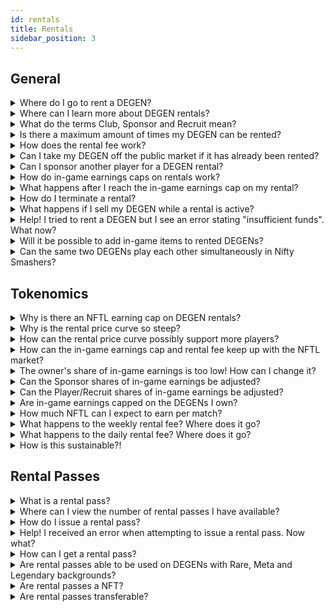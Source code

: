 ```yaml
---
id: rentals
title: Rentals
sidebar_position: 3
---
```


## General

<details><summary>Where do I go to rent a DEGEN?</summary><br/>

Open www.niftyleague.com and tap the <code>Launch App</code> button in the header, which will open www.niftyleague.com. From here, you may choose to connect your crypto wallet, browse DEGEN rentals, and view our games. If your crypto wallet holds a DEGEN you own or with an active rental, you will be able to launch our game, Nifty Smashers, and start playing.

</details>

<details><summary>Where can I learn more about DEGEN rentals?</summary><br/>

Read more about our plans for DEGEN rentals [here](/docs/guides/rentals/rental-overview). Stay in the loop regarding rental, gameplay and community updates by joining [our Discord server](https://discord.com/invite/niftyleague) and following us on [Twitter](https://twitter.com/NiftyLeague). 

</details>

<details><summary>What do the terms Club, Sponsor and Recruit mean?</summary><br/>

We use the term **Club** to refer to a group of players. In web3/P&E/NFT gaming, these are typically referred to as Guilds. Furthermore, **Clubs** will be core to the Nifty ecosystem, with in-game social features where DEGENs can proudly represent their **Clubs** on their profile and within the game.
  
We use the term **Sponsor** to refer to a **Club** (or any other DEGEN owner) who has paid for a DEGEN rental on behalf of a player. In web3/P&E/NFT gaming, **Sponsors** are typically Guilds, but at Nifty Leauge, owning your NFT means your can rent it out to any player you wish! 

We use the term **Recruit** to refer to a player and member of the community who is sponsored by a **Club** or DEGEN owner.  

</details>

<details><summary>Is there a maximum amount of times my DEGEN can be rented?</summary><br/>

No, but the rental fee increases with each subsequent rental.

</details>

<details><summary>How does the rental fee work?</summary><br/>
  
You can initiate a rental by paying the initial rental fee, which covers the cost of the rental for **one week**. After the first week, the rental switches to **daily**. The daily rental fee will automatically deduct from your <code>Game & Rental Balance</code> until either the rental is terminated or the DEGEN is no longer available for rent.

View your <code>Game & Rental Balance</code> by opening our [app](https://www.app.niftyleague.com), clicking <code>My Dashboard</code> in the side navigation, then <code>[Overview](https://app.niftyleague.com/dashboard)</code>, which opens your dashboard where <code>Game & Rental Balance</code> is visible.

</details>

<details><summary>Can I take my DEGEN off the public market if it has already been rented?</summary><br/>

Yes! Any existing rentals active on your DEGEN will be terminated at the **end** of the ongoing rental period. You can disable your DEGEN by opening our [app](https://www.app.niftyleague.com), clicking <code>My Dashboard</code>, <code>Overview</code>, and <code>Disable Rentals</code> under the DEGEN's image. After all active rentals have expired, your DEGEN will no longer be available to rent by the public. **Please note that re-activating a DEGEN rental costs 1,000 NFTL.**

</details>

<details><summary>Can I sponsor another player for a DEGEN rental?</summary><br/>

If a DEGEN is available on the market to the public, anyone can sponsor a DEGEN rental for another player/Recruit. If a DEGEN is disabled from the public market, only the DEGEN owner can sponsor another player/Recruit's rental.

</details>

<details><summary>How do in-game earnings caps on rentals work?</summary><br/>

A rental is initiated with a weekly in-game earnings cap that applies to the first week’s earnings until the rental switches to daily, at which point the in-game earnings cap will be incremented daily with each rental fee charge.

</details>

<details><summary>What happens after I reach the in-game earnings cap on my rental?</summary><br/>

You can still play, however you won’t earn NFTL until a new rental period is activated. For intance, if you hit the in-game earnings cap on your initial weekly rental, the cap will be reset once your week-long rental expires and your DEGEN moves to a daily rental. 

Hit your cap and can't wait to earn more NFTL? You can initiate a rental on another DEGEN at any time! Players are not limited to any number of active rentals. Test gameplay with another tribe to discover your favorite.

</details>

<details><summary>How do I terminate a rental?</summary><br/>

As a Recruit/Player, you can terminate an active rental at any time. The rental will stay active until the end of the period for which it’s been paid. You will not be issued a NFTL refund for a rental that is terminated prior to last day of the rental period.
  
As an Owner/Sponsor, you can terminate an active rental issued to your Recruit/Player at any time. The rental will stay active until the end of the period for which it’s been paid but will not renew for subsequent rental periods. You will not be issued a NFTL refund for a rental that is terminated prior to last day of the rental period.
  
All rentals (regardless of if you are a Recruit/Player or Owner/Sponsor) can be terminated by navigating to the [app](https://www.app.niftyleague.com), where you will click <code>My Dashboard</code>, then <code>Rentals</code>. Hover over the row with the rental you wish to terminate and scroll to right until the <code>Terminate</code> button is visible. Click <code>Terminate</code>. A success notification will trigger once your rental is terminated.  

</details>

<details><summary>What happens if I sell my DEGEN while a rental is active?</summary><br/>

The active rental is not disrupted, and the renter can continues to play/use your DEGEN as usual, however, all owner income from the rental goes to the new owner starting the moment the DEGEN leaves your wallet.

</details>

<details><summary>Help! I tried to rent a DEGEN but I see an error stating "insufficient funds". What now?</summary><br/>
  
Rental costs are deducted from your <code>Game & Rental Balance</code>. If you have a balance of NFTL available in <code>Daily NFTL Accrued</code>, you can click <code>Claim</code> and follow the prompts via your crypto wallet, which will move the balance from <code>Daily NFTL Accured</code> to your <code>Game & Rental Balance</code>. which will allow you to activate a Rental (assuming you claimed enough NFTL to cover the rental).
  
</details>

<details><summary>Will it be possible to add in-game items to rented DEGENs?</summary><br/>

Yes, once the items marketplace is live! This includes items acquired through comic burning as well.

</details>

<details><summary>Can the same two DEGENs play each other simultaneously in Nifty Smashers?</summary><br/>
  
Yes! Crazy, right.
  
</details>

## Tokenomics

<details><summary>Why is there an NFTL earning cap on DEGEN rentals?</summary><br/>

Having a cap on our emissions helps our ecosystem in maintaining a more sustainable and stable emission level, which is desirable to both token holders and players.

</details>

<details><summary>Why is the rental price curve so steep?</summary><br/>

We have set the curve based on player-base size, which will be readjusted dynamically as the player-base grows. The curve helps ensure the rental spread is fair across all background multipliers.
  
</details>

<details><summary>How can the rental price curve possibly support more players?</summary><br/>

The curve will start out steeper to create a fair spread across all DEGENs while supporting more renting activity on DEGENs with higher multipliers.

</details>

<details><summary>How can the in-game earnings cap and rental fee keep up with the NFTL market?</summary><br/>

Earning rates, rentals price and the rental cap will be closely monitored and periodically adjusted based on the needs of the community.

</details>

<details><summary>The owner's share of in-game earnings is too low! How can I change it?</summary><br/>

The first version of the rental system will set the Owner’s share to 10%. The second version of the rental system will include a feature allowing Owners to customize the share of in-game earnings they wish to keep, which could range anywhere from 0% to 100%. Please note, if the Owner is also the Sponsor (for example, the Owner is sponoring a Recruit by issuing them a Rental Pass or purchasing a rental on a Reruit's behalf), their share of in-game earnings is 60%.

</details>

<details><summary>Can the Sponsor shares of in-game earnings be adjusted?</summary><br/>

The first version of the rental system will set the Sponsor’s share to 50%. The second version of the rental system will include a feature allowing Sponsors to customize the share of in-game earnings they wish to keep. The Sponsor will be able to set the % split with the remainder of earnings left after the Owner’s share is removed.  

For example, if the Owner set their in-game earnings share to 20%, the Sponsor could choose to keep e.g. 80%, leaving the Player/Recruit 0%, or e.g. 10%, leaving the Player/Recruit 70%.  
  
</details>

<details><summary>Can the Player/Recruit shares of in-game earnings be adjusted?</summary><br/>

The first version of the rental system will set the Player (Recruit if sponsored) share to 40%. The second version of the rental system will include a feature allowing Owners and Sponsors to customize the share of in-game earnings they wish to keep. This means, the Player/Recruit’s share is the remaining in-game earnings share not taken by the Owner and Sponsor.

</details>

<details><summary>Are in-game earnings capped on the DEGENs I own?</summary><br/>
  
Yes, all DEGENs have their weekly earnings capped based on their multiplier. This ensures that our most active players are spreading the love (and NFTL) to other DEGENs as well!
  
</details>

<details><summary>How much NFTL can I expect to earn per match?</summary><br/>

It will depend on your skill level, but you will be rewarded for every play you make in Nifty Smashers.  Each kill, hit, ability hit, round win, or match win will reward you with points, which translate into NFTL rewards after the match. Remember that you can also lose points for unassisted deaths!

</details>

<details><summary>What happens to the weekly rental fee? Where does it go?</summary><br/>

45% of the fee is given to the Owner.  
5% of the fee is given to Nifty League (initially the Corporation, later the DAO). 
50% of the fee is burned (removed from the ecosystem). 

</details>

<details><summary>What happens to the daily rental fee? Where does it go?</summary><br/>

10% of the fee is given to the Owner. 
10% of the fee is given to Nifty League (initially the Corporation, later the DAO). 
80% of the fee is burned (removed from the ecosystem). 

</details>

<details><summary>How is this sustainable?!</summary><br/>

It's not. Solution? ✨COMPETE & EARN✨ (more details to come soon).

</details>


## Rental Passes

<details><summary>What is a rental pass?</summary><br/>
  
Rental passes let you rent a DEGEN for free, bypassing the rental fee entirely! Please note, rental passes can only be applied to DEGENs with Common backgrounds and zero rentals in queue (these typically cost 1,000 NFTL for a week-long rental).
<br /><br />

Nifty League typically issues rental passes as rewards for our active community members and players, and to Clubs, partners and other communites we love.<br /><br />
  
You may choose to share your rental pass with a friend or family member who's interested in trying out Nifty Smashers, or buying a DEGEN NFT and understanding the player ecosystem in more detail. Alternatively, you can apply the rental pass on a DEGEN you don't own but wish to rent.
  
</details>

<details><summary>Where can I view the number of rental passes I have available?</summary><br/>

Click <code>Launch App</code> on the top right corner of our [website](https://niftyleague.com), which opens our [app](https://www.app.niftyleague.com). Click <code>Connect Wallet</code> on the left side of the window. Via the left sidebar, click <code>My Dashboard</code> then <code>Degens</code>. Click <code>Rent Now</code> on the DEGEN you’d like to select for a rental pass. **You can view the number of rental passes available on your wallet in the <code>Rental Passes Remaining</code> row on this dialog.**
  
</details>

<details><summary>How do I issue a rental pass?</summary>
<br />
 
Open our [app](https://app.niftyleague.com), connect your wallet, select the DEGEN you wish to apply the rental pass to - either by browsing the Degen Rentals marketplace or selecting a DEGEN you own.
<br /><br />

After clicking <code>Rent Now</code>, the Rental Overview dialog will appear.
<br /><br />

To rent the DEGEN for a Recruit/Player (friend, family, etc.):<br/><br/>
  1. Select <code>Recruit</code> under <code>What are you renting for?</code><br/><br/>
  2. A field will appear below <code>What is your recruit’s ETH wallet address?</code>, where you must enter address for the Recruit/Player<br/><br/>
  3. Select <code>Yes</code> next to <code>Use a rental pass?</code><br/><br/>
  4. Check the box to acknowledge the rental/fees<br/><br/>
  5. Click <code>Rent Degen</code><br/><br/>

Please note, rental passes can only be applied to DEGENs with Common backgrounds and zero rentals in queue. Prior to sending a rental pass to a Recruit, friend or family, etc., they must create a Nifty League profile by simply connecting their crypto wallet to our [app](https://app.niftyleague.com).
  
</details>

<details><summary>Help! I received an error when attempting to issue a rental pass. Now what?</summary><br/>
  
If you receive an error after attempting to rent a DEGEN using a rental pass, this is likely because the DEGEN either does not have a Common background, has an ongoing active rental, or, the address you attempted to issue the pass to is not recognized as a profile in our system. If the address is not recognized, please instruct your Recruit/Player (friend, family, etc.) to connect their crypto wallet to our [app](https://app.niftyleague.com).
<br/><br/>

If you are encountering other issues with your rental pass, please reach out to a Community Moderator in our Discord server.
  
</details>
  
<details><summary>How can I get a rental pass?</summary><br/>

From time to time we issue passes to players to reward engagement and other milestones! Sometimes we share them via raffles and giveaways. 

If you run a Club (Guild) or Esports team and are interested in working with Nifty League as an official partner, please DM us on Twitter or reach out via Discord to learn more about how rental passes can help onboard your Recruits/Players to the Nifty League ecosystem.
  
</details>

<details><summary>Are rental passes able to be used on DEGENs with Rare, Meta and Legendary backgrounds?</summary><br/>

No. Rental passes can only be used on DEGENs with Common backgrounds.
  
</details>

<details><summary>Are rental passes a NFT?</summary><br/>

No.

</details>

<details><summary>Are rental passes transferable?</summary><br/>

No. If you have available rental passes in your wallet, you cannot transfer them to another wallet to then be issued to a Recruit/Player.

</details>







